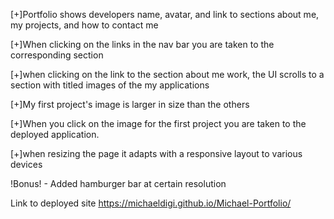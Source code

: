 [+]Portfolio shows developers name, avatar, and link to sections about me, my projects, and how to contact me

[+]When clicking on the links in the nav bar you are taken to the corresponding section 

[+]when clicking on the link to the section about me work, the UI scrolls to a section with titled images of the my applications

[+]My first project's image is larger in size than the others

[+]When you click on the image for the first project you are taken to the deployed application. 

[+]when resizing the page it adapts with a responsive layout to various devices

!Bonus! - Added hamburger bar at certain resolution

Link to deployed site
https://michaeldigi.github.io/Michael-Portfolio/

